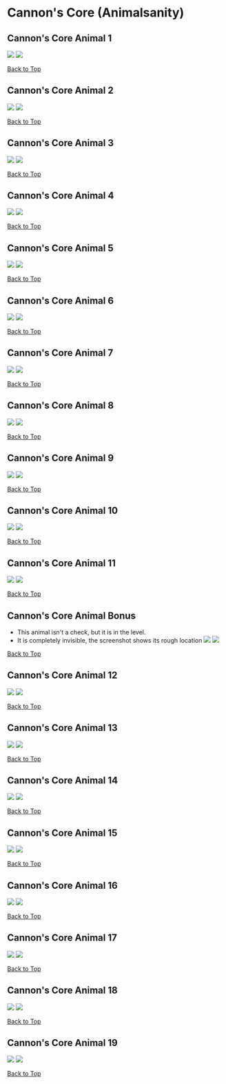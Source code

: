 # Cannon's Core (Animalsanity)

## Cannon's Core Animal 1
![](./CannonsCore/Animal-1st-Far.webp)
![](./CannonsCore/Animal-1st-Close.webp)

[Back to Top](#)

## Cannon's Core Animal 2
![](./CannonsCore/Animal-2nd-Far.webp)
![](./CannonsCore/Animal-2nd-Close.webp)

[Back to Top](#)

## Cannon's Core Animal 3
![](./CannonsCore/Animal-3rd-Far.webp)
![](./CannonsCore/Animal-3rd-Close.webp)

[Back to Top](#)

## Cannon's Core Animal 4
![](./CannonsCore/Animal-4th-Far.webp)
![](./CannonsCore/Animal-4th-Close.webp)

[Back to Top](#)

## Cannon's Core Animal 5
![](./CannonsCore/Animal-5th-Far.webp)
![](./CannonsCore/Animal-5th-Close.webp)

[Back to Top](#)

## Cannon's Core Animal 6
![](./CannonsCore/Animal-6th-Far.webp)
![](./CannonsCore/Animal-6th-Close.webp)

[Back to Top](#)

## Cannon's Core Animal 7
![](./CannonsCore/Animal-7th-Far.webp)
![](./CannonsCore/Animal-7th-Close.webp)

[Back to Top](#)

## Cannon's Core Animal 8
![](./CannonsCore/Animal-8th-Far.webp)
![](./CannonsCore/Animal-8th-Close.webp)

[Back to Top](#)

## Cannon's Core Animal 9
![](./CannonsCore/Animal-9th-Far.webp)
![](./CannonsCore/Animal-9th-Close.webp)

[Back to Top](#)

## Cannon's Core Animal 10
![](./CannonsCore/Animal-10th-Far.webp)
![](./CannonsCore/Animal-10th-Close.webp)

[Back to Top](#)

## Cannon's Core Animal 11
![](./CannonsCore/Animal-11th-Far.webp)
![](./CannonsCore/Animal-11th-Close.webp)

[Back to Top](#)

## Cannon's Core Animal Bonus
- This animal isn't a check, but it is in the level.
- It is completely invisible, the screenshot shows its rough location
![](./CannonsCore/Animal-Bonus-Far.webp)
![](./CannonsCore/Animal-Bonus-Close.webp)

[Back to Top](#)

## Cannon's Core Animal 12
![](./CannonsCore/Animal-12th-Far.webp)
![](./CannonsCore/Animal-12th-Close.webp)

[Back to Top](#)

## Cannon's Core Animal 13
![](./CannonsCore/Animal-13th-Far.webp)
![](./CannonsCore/Animal-13th-Close.webp)

[Back to Top](#)

## Cannon's Core Animal 14
![](./CannonsCore/Animal-14th-Far.webp)
![](./CannonsCore/Animal-14th-Close.webp)

[Back to Top](#)

## Cannon's Core Animal 15
![](./CannonsCore/Animal-15th-Far.webp)
![](./CannonsCore/Animal-15th-Close.webp)

[Back to Top](#)

## Cannon's Core Animal 16
![](./CannonsCore/Animal-16th-Far.webp)
![](./CannonsCore/Animal-16th-Close.webp)

[Back to Top](#)

## Cannon's Core Animal 17
![](./CannonsCore/Animal-17th-Far.webp)
![](./CannonsCore/Animal-17th-Close.webp)

[Back to Top](#)

## Cannon's Core Animal 18
![](./CannonsCore/Animal-18th-Far.webp)
![](./CannonsCore/Animal-18th-Close.webp)

[Back to Top](#)

## Cannon's Core Animal 19
![](./CannonsCore/Animal-19th-Far.webp)
![](./CannonsCore/Animal-19th-Close.webp)

[Back to Top](#)
